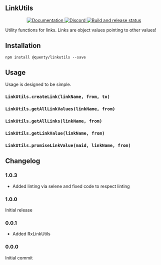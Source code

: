 ## LinkUtils
<div align="center">
  <a href="http://quenty.github.io/api/">
    <img src="https://img.shields.io/badge/docs-website-green.svg" alt="Documentation" />
  </a>
  <a href="https://discord.gg/mhtGUS8">
    <img src="https://img.shields.io/badge/discord-nevermore-blue.svg" alt="Discord" />
  </a>
  <a href="https://github.com/Quenty/NevermoreEngine/actions">
    <img src="https://github.com/Quenty/NevermoreEngine/actions/workflows/build.yml/badge.svg" alt="Build and release status" />
  </a>
</div>

Utility functions for links. Links are object values pointing to other values!

## Installation
```
npm install @quenty/linkutils --save
```

## Usage
Usage is designed to be simple.

### `LinkUtils.createLink(linkName, from, to)`

### `LinkUtils.getAllLinkValues(linkName, from)`

### `LinkUtils.getAllLinks(linkName, from)`

### `LinkUtils.getLinkValue(linkName, from)`

### `LinkUtils.promiseLinkValue(maid, linkName, from)`

## Changelog

### 1.0.3
- Added linting via selene and fixed code to respect linting

### 1.0.0
Initial release

### 0.0.1
- Added RxLinkUtils

### 0.0.0
Initial commit